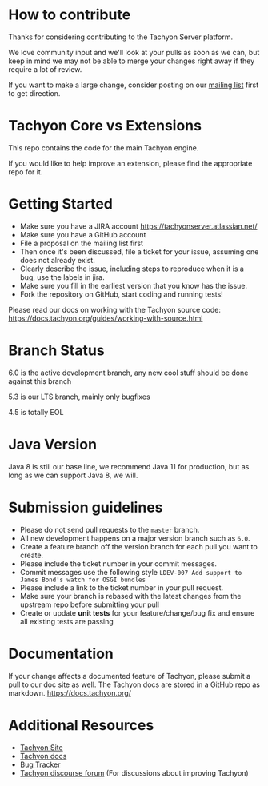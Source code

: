 # How to contribute

Thanks for considering contributing to the Tachyon Server platform.  

We love community input and we'll look at your pulls as soon as we can, but keep in mind we may not be able to merge your changes right away if they require a lot of review.

If you want to make a large change, consider posting on our [mailing list](https://dev.tachyon.org/) first to get direction.

# Tachyon Core vs Extensions

This repo contains the code for the main Tachyon engine.  

If you would like to help improve an extension, please find the appropriate repo for it.

# Getting Started

* Make sure you have a JIRA account https://tachyonserver.atlassian.net/
* Make sure you have a GitHub account
* File a proposal on the mailing list first
* Then once it's been discussed, file a ticket for your issue, assuming one does not already exist.
* Clearly describe the issue, including steps to reproduce when it is a bug, use the labels in jira.
* Make sure you fill in the earliest version that you know has the issue.
* Fork the repository on GitHub, start coding and running tests!

Please read our docs on working with the Tachyon source code: https://docs.tachyon.org/guides/working-with-source.html

# Branch Status

6.0 is the active development branch, any new cool stuff should be done against this branch

5.3 is our LTS branch, mainly only bugfixes

4.5 is totally EOL

# Java Version

Java 8 is still our base line, we recommend Java 11 for production, but as long as we can support Java 8, we will.

# Submission guidelines

* Please do not send pull requests to the `master` branch.  
* All new development happens on a major version branch such as `6.0`.
* Create a feature branch off the version branch for each pull you want to create.  
* Please include the ticket number in your commit messages. 
* Commit messages use the following style `LDEV-007 Add support to James Bond's watch for OSGI bundles`
* Please include a link to the ticket number in your pull request. 
* Make sure your branch is rebased with the latest changes from the upstream repo before submitting your pull
* Create or update **unit tests** for your feature/change/bug fix and ensure all existing tests are passing

# Documentation

If your change affects a documented feature of Tachyon, please submit a pull to our doc site as well.  The Tachyon docs are stored in a GitHub repo as markdown.
https://docs.tachyon.org/

# Additional Resources

* [Tachyon Site](https://tachyon.org/)
* [Tachyon docs](https://docs.tachyon.org/) 
* [Bug Tracker](https://tachyonserver.atlassian.net/)
* [Tachyon discourse forum](https://dev.tachyon.org/) (For discussions about improving Tachyon)
